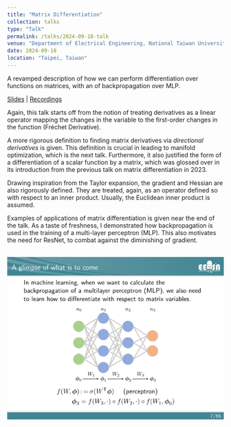 ```yaml
---
title: "Matrix Differentiation"
collection: talks
type: "Talk"
permalink: /talks/2024-09-18-talk
venue: "Department of Electrical Engineering, National Taiwan University"
date: 2024-09-18
location: "Taipei, Taiwan"
---
```


A revamped description of how we can perform differentiation over functions on matrices, with an of backpropagation over MLP.

[Slides](https://github.com/WenPerng/EESAAD_slides/blob/8bb7e14a4bd44e8dd70803546ddef0b3ab2adf02/Matrix%20Differentiation%202024%20%5Bwritten%5D.pdf) | 
[Recordings](https://www.youtube.com/watch?v=YNsgjUQE2q4)

Again, this talk starts off from the notion of treating derivatives as a linear operator mapping the changes in the variable to the first-order changes in the function (Fréchet Derivative).

A more rigorous definition to finding matrix derivatives via *directional derivatives* is given. This definition is crucial in leading to manifold optimization, which is the next talk. Furthermore, it also justified the form of a differentiation of a scalar function by a matrix, which was glossed over in its introduction from the previous talk on matrix differentiation in 2023.

Drawing inspiration from the Taylor expansion, the gradient and Hessian are also rigorously defined. They are treated, again, as an operator defined so with respect to an inner product. Usually, the Euclidean inner product is assumed.

Examples of applications of matrix differentiation is given near the end of the talk. As a taste of freshness, I demonstrated how backpropagation is used in the training of a multi-layer perceptron (MLP). This also motivates the need for ResNet, to combat against the diminishing of gradient.

<br/><img src='/images/talk/2024-09-18-MLP.png'>